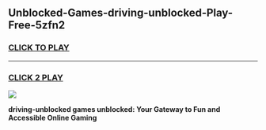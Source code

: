 
## Unblocked-Games-driving-unblocked-Play-Free-5zfn2
<h3>
<a href="https://premium76.site?title=driving-unblocked&ref=18A1">CLICK TO PLAY</a></h3>
<hr>

<h3>
<a href="https://premium76.site?title=driving-unblocked&ref=18A1">CLICK 2 PLAY</a>
  
</h3>

<a href="https://premium76.site?title=driving-unblocked&ref=18A1"><img src="https://clearcache.store/games.png"></a>


**driving-unblocked games unblocked: Your Gateway to Fun and Accessible Online Gaming**
